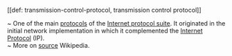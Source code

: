 [[def: transmission-control-protocol, transmission control protocol]]

~ One of the main [protocols](https://en.wikipedia.org/wiki/Communications_protocol) of the [Internet protocol suite](https://en.wikipedia.org/wiki/Internet_protocol_suite). It originated in the initial network implementation in which it complemented the [Internet Protocol](https://en.wikipedia.org/wiki/Internet_Protocol) (IP).  
~ More on [source](https://en.wikipedia.org/wiki/Transmission_Control_Protocol) Wikipedia.

